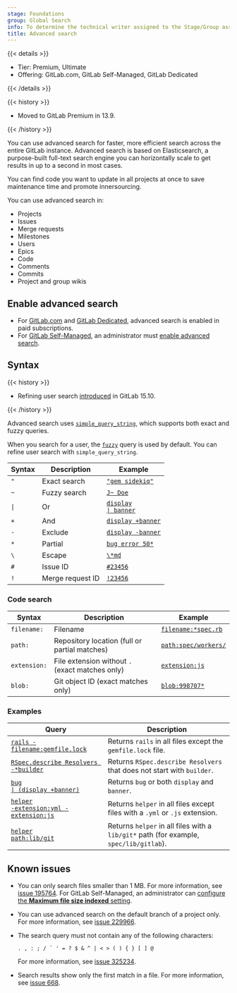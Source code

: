 ```yaml
---
stage: Foundations
group: Global Search
info: To determine the technical writer assigned to the Stage/Group associated with this page, see https://handbook.gitlab.com/handbook/product/ux/technical-writing/#assignments
title: Advanced search
---
```


{{< details >}}

- Tier: Premium, Ultimate
- Offering: GitLab.com, GitLab Self-Managed, GitLab Dedicated

{{< /details >}}

{{< history >}}

- Moved to GitLab Premium in 13.9.

{{< /history >}}

You can use advanced search for faster, more efficient search across the entire GitLab
instance. Advanced search is based on Elasticsearch, a purpose-built full-text search
engine you can horizontally scale to get results in up to a second in most cases.

You can find code you want to update in all projects at once to save
maintenance time and promote innersourcing.

You can use advanced search in:

- Projects
- Issues
- Merge requests
- Milestones
- Users
- Epics
- Code
- Comments
- Commits
- Project and group wikis

## Enable advanced search

- For [GitLab.com](../../subscriptions/gitlab_com/_index.md) and [GitLab Dedicated](../../subscriptions/gitlab_dedicated/_index.md),
  advanced search is enabled in paid subscriptions.
- For [GitLab Self-Managed](../../subscriptions/self_managed/_index.md), an administrator must
  [enable advanced search](../../integration/advanced_search/elasticsearch.md#enable-advanced-search).

## Syntax

<!-- Remember to also update the tables in `doc/drawers/advanced_search_syntax.md` -->

{{< history >}}

- Refining user search [introduced](https://gitlab.com/gitlab-org/gitlab/-/issues/388409) in GitLab 15.10.

{{< /history >}}

Advanced search uses [`simple_query_string`](https://www.elastic.co/guide/en/elasticsearch/reference/current/query-dsl-simple-query-string-query.html),
which supports both exact and fuzzy queries.

When you search for a user, the [`fuzzy`](https://www.elastic.co/guide/en/elasticsearch/reference/current/query-dsl-fuzzy-query.html) query is used by default.
You can refine user search with `simple_query_string`.

| Syntax              | Description      | Example |
|---------------------|------------------|---------|
| `"`                 | Exact search     | [`"gem sidekiq"`](https://gitlab.com/search?group_id=9970&project_id=278964&scope=blobs&search=%22gem+sidekiq%22) |
| `~`                 | Fuzzy search     | [`J~ Doe`](https://gitlab.com/search?scope=users&search=j%7E+doe) |
| <code>&#124;</code> | Or               | [<code>display &#124; banner</code>](https://gitlab.com/search?group_id=9970&project_id=278964&scope=blobs&search=display+%7C+banner) |
| `+`                 | And              | [`display +banner`](https://gitlab.com/search?group_id=9970&project_id=278964&repository_ref=&scope=blobs&search=display+%2Bbanner&snippets=) |
| `-`                 | Exclude          | [`display -banner`](https://gitlab.com/search?group_id=9970&project_id=278964&scope=blobs&search=display+-banner) |
| `*`                 | Partial          | [`bug error 50*`](https://gitlab.com/search?group_id=9970&project_id=278964&repository_ref=&scope=blobs&search=bug+error+50%2A&snippets=) |
| <code>&#92;</code>  | Escape           | [`\*md`](https://gitlab.com/search?snippets=&scope=blobs&repository_ref=&search=%5C*md&group_id=9970&project_id=278964) |
| `#`                 | Issue ID         | [`#23456`](https://gitlab.com/search?snippets=&scope=issues&repository_ref=&search=%2323456&group_id=9970&project_id=278964) |
| `!`                 | Merge request ID | [`!23456`](https://gitlab.com/search?snippets=&scope=merge_requests&repository_ref=&search=%2123456&group_id=9970&project_id=278964) |

### Code search

| Syntax       | Description                                     | Example |
|--------------|-------------------------------------------------|---------|
| `filename:`  | Filename                                        | [`filename:*spec.rb`](https://gitlab.com/search?snippets=&scope=blobs&repository_ref=&search=filename%3A*spec.rb&group_id=9970&project_id=278964) |
| `path:`      | Repository location (full or partial matches)   | [`path:spec/workers/`](https://gitlab.com/search?group_id=9970&project_id=278964&repository_ref=&scope=blobs&search=path%3Aspec%2Fworkers&snippets=) |
| `extension:` | File extension without `.` (exact matches only) | [`extension:js`](https://gitlab.com/search?group_id=9970&project_id=278964&repository_ref=&scope=blobs&search=extension%3Ajs&snippets=) |
| `blob:`      | Git object ID (exact matches only)              | [`blob:998707*`](https://gitlab.com/search?snippets=false&scope=blobs&repository_ref=&search=blob%3A998707*&group_id=9970) |

### Examples

<!-- markdownlint-disable MD044 -->

| Query                                              | Description |
|----------------------------------------------------|-------------|
| [`rails -filename:gemfile.lock`](https://gitlab.com/search?group_id=9970&project_id=278964&repository_ref=&scope=blobs&search=rails+-filename%3Agemfile.lock&snippets=) | Returns `rails` in all files except the `gemfile.lock` file. |
| [`RSpec.describe Resolvers -*builder`](https://gitlab.com/search?group_id=9970&project_id=278964&scope=blobs&search=RSpec.describe+Resolvers+-*builder) | Returns `RSpec.describe Resolvers` that does not start with `builder`. |
| [<code>bug &#124; (display +banner)</code>](https://gitlab.com/search?snippets=&scope=issues&repository_ref=&search=bug+%7C+%28display+%2Bbanner%29&group_id=9970&project_id=278964) | Returns `bug` or both `display` and `banner`. |
| [<code>helper -extension:yml -extension:js</code>](https://gitlab.com/search?group_id=9970&project_id=278964&repository_ref=&scope=blobs&search=helper+-extension%3Ayml+-extension%3Ajs&snippets=) | Returns `helper` in all files except files with a `.yml` or `.js` extension. |
| [<code>helper path:lib/git</code>](https://gitlab.com/search?group_id=9970&project_id=278964&scope=blobs&search=helper+path%3Alib%2Fgit) | Returns `helper` in all files with a `lib/git*` path (for example, `spec/lib/gitlab`). |

<!-- markdownlint-enable MD044 -->

## Known issues

- You can only search files smaller than 1 MB.
  For more information, see [issue 195764](https://gitlab.com/gitlab-org/gitlab/-/issues/195764).
  For GitLab Self-Managed, an administrator can
  [configure the **Maximum file size indexed** setting](../../integration/advanced_search/elasticsearch.md#advanced-search-configuration).
- You can use advanced search on the default branch of a project only.
  For more information, see [issue 229966](https://gitlab.com/gitlab-org/gitlab/-/issues/229966).
- The search query must not contain any of the following characters:

  ```plaintext
  . , : ; / ` ' = ? $ & ^ | < > ( ) { } [ ] @
  ```

  For more information, see [issue 325234](https://gitlab.com/gitlab-org/gitlab/-/issues/325234).
- Search results show only the first match in a file.
  For more information, see [issue 668](https://gitlab.com/gitlab-org/gitlab/-/issues/668).
